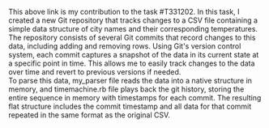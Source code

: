 This above link is my contribution to the task #T331202. In this task, I created a new Git repository that tracks changes to a CSV file containing a simple data structure of city names and their corresponding temperatures. The repository consists of several Git commits that record changes to this data, including adding and removing rows. Using Git's version control system, each commit captures a snapshot of the data in its current state at a specific point in time. This allows me to easily track changes to the data over time and revert to previous versions if needed.                                       
                                                                                                                                                                         To parse this data, my_parser file reads the data into a native structure in memory, and timemachine.rb file plays back the git history, storing the entire sequence in  memory with timestamps for each commit. The resulting flat structure includes the commit timestamp and all data for that commit repeated in the same format as the original CSV.                                                                  
                                                                                                                                                             

